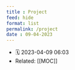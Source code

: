 ```yaml
---
title : Project
feed: hide
format: list
permalink: /project
date : 09-04-2023
---
```


- 🗓  2023-04-09 06:03
- Related: [[MOC]]

